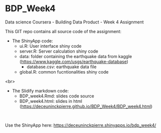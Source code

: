 # BDP_Week4
Data science Coursera - Building Data Product - Week 4 Assignment 

This GIT repo contains all source code of the assignment:

* The ShinyApp code:
  * ui.R: User interface shiny code
  * server.R: Server calculation shiny code
  * data: folder containing the earthquake data from kaggle (https://www.kaggle.com/usgs/earthquake-database)
    * database.csv: earthquake data file
  * global.R: common fucntionalities shiny code

<br\>

* The Slidify markdown code:
  * BDP_week4.Rmd: slides code source
  * BDP_week4.html: slides in html (https://deceuninckpierre.github.io/BDP_Week4/BDP_week4.html)
  
<br/>

Use the ShinyApp here: https://deceuninckpierre.shinyapps.io/bdp_week4/
